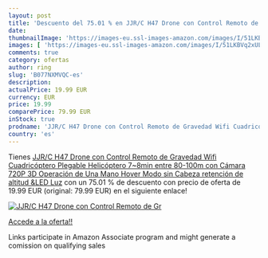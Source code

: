 ```yaml
---
layout: post
title: 'Descuento del 75.01 % en JJR/C H47 Drone con Control Remoto de Gr'
date: 
thumbnailImage: 'https://images-eu.ssl-images-amazon.com/images/I/51LKBVq2xUL._SL200_.jpg'
images: [ 'https://images-eu.ssl-images-amazon.com/images/I/51LKBVq2xUL._SL200_.jpg' ]
comments: true
category: ofertas
author: ring
slug: 'B077NXMVQC-es'
description:
actualPrice: 19.99 EUR
currency: EUR
price: 19.99
comparePrice: 79.99 EUR
inStock: true
prodname: 'JJR/C H47 Drone con Control Remoto de Gravedad Wifi Cuadricóptero Plegable Helicóptero 7~8min entre 80-100m con Cámara 720P 3D Operación de Una Mano Hover Modo sin Cabeza retención de altitud &LED Luz'
country: 'es'
---
```


Tienes [JJR/C H47 Drone con Control Remoto de Gravedad Wifi Cuadricóptero Plegable Helicóptero 7~8min entre 80-100m con Cámara 720P 3D Operación de Una Mano Hover Modo sin Cabeza retención de altitud &LED Luz](https://www.amazon.es/dp/B077NXMVQC/?tag=tolees-21) con un 75.01 % de descuento con precio de oferta de 19.99 EUR (original: 79.99 EUR) en el siguiente enlace!

[![JJR/C H47 Drone con Control Remoto de Gr](https://images-eu.ssl-images-amazon.com/images/I/51LKBVq2xUL._SL200_.jpg)](https://www.amazon.es/dp/B077NXMVQC/?tag=tolees-21)

[Accede a la oferta!!](https://www.amazon.es/dp/B077NXMVQC/?tag=tolees-21)

Links participate in Amazon Associate program and might generate a comission on qualifying sales


